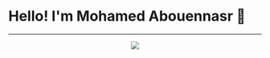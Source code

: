 <!DOCTYPE html>
<html lang="en">
  <head>
    <meta charset="UTF-8">
  </head>
  <body>
    <h1>Hello! I'm Mohamed Abouennasr &#x1F44B;</h1>
    <hr>
    <p align="center">
      <a href="https://skillicons.dev">
        <img src="https://skillicons.dev/icons?i=c,cpp,python,html,css" />
      </a>
    </p>
  </body>
</html>
